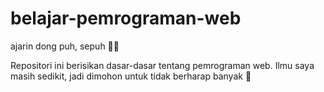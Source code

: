 # belajar-pemrograman-web
ajarin dong puh, sepuh 🙏🥺

Repositori ini berisikan dasar-dasar tentang pemrograman web. Ilmu saya masih sedikit, jadi dimohon untuk tidak berharap banyak 🙏
